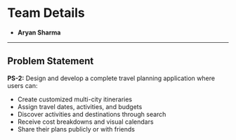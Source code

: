 # Team Details
- **Aryan Sharma**

---

## Problem Statement
**PS-2:** Design and develop a complete travel planning application where users can:

- Create customized multi-city itineraries
- Assign travel dates, activities, and budgets
- Discover activities and destinations through search
- Receive cost breakdowns and visual calendars
- Share their plans publicly or with friends
